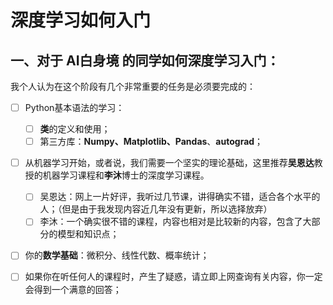 # 深度学习如何入门



## 一、对于 AI白身境 的同学如何深度学习入门：

我个人认为在这个阶段有几个非常重要的任务是必须要完成的：

- [ ] Python基本语法的学习：
  - [ ] **类**的定义和使用；
  - [ ] 第三方库：**Numpy、Matplotlib、Pandas**、**autograd**；

- [ ] 从机器学习开始，或者说，我们需要一个坚实的理论基础，这里推荐**吴恩达**教授的机器学习课程和**李沐**博士的深度学习课程。
  - [ ] 吴恩达：网上一片好评，我听过几节课，讲得确实不错，适合各个水平的人；（但是由于我发现内容近几年没有更新，所以选择放弃）
  - [ ] 李沐：一个确实很不错的课程，内容也相对是比较新的内容，包含了大部分的模型和知识点；
- [ ] 你的**数学基础**：微积分、线性代数、概率统计；
- [ ] 如果你在听任何人的课程时，产生了疑惑，请立即上网查询有关内容，你一定会得到一个满意的回答；

